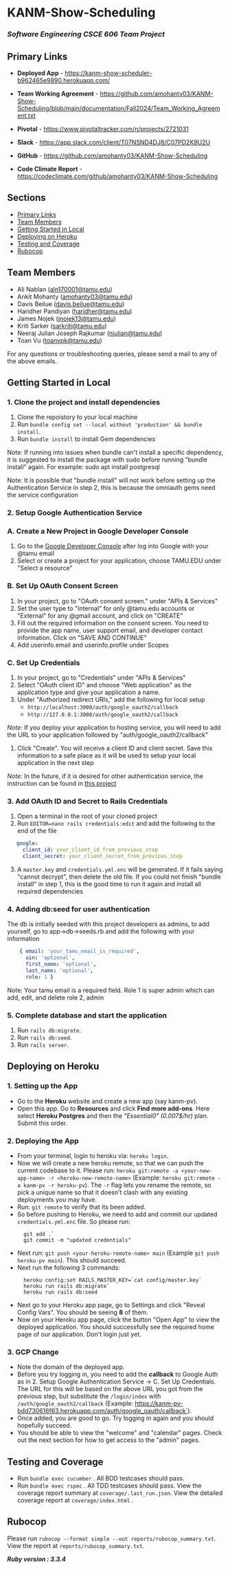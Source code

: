 # KANM-Show-Scheduling

### *Software Engineering CSCE 606 Team Project*

## Primary Links

- **Deployed App** - https://kanm-show-scheduler-b962465e9890.herokuapp.com/

- **Team Working Agreement** - https://github.com/amohanty03/KANM-Show-Scheduling/blob/main/documentation/Fall2024/Team_Working_Agreement.txt

- **Pivotal** - https://www.pivotaltracker.com/n/projects/2721031

- **Slack** - https://app.slack.com/client/T07NSND4DJ8/C07PD2K9U2U

- **GitHub** - https://github.com/amohanty03/KANM-Show-Scheduling

- **Code Climate Report** - https://codeclimate.com/github/amohanty03/KANM-Show-Scheduling


## Sections
- [Primary Links](#primary-links)
- [Team Members](#team-members)
- [Getting Started in Local](#getting-started-in-local)
- [Deploying on Heroku](#deploying-on-heroku)
- [Testing and Coverage](#testing-and-coverage)
- [Rubocop](#rubocop)


## Team Members

- Ali Nablan (aln170001@tamu.edu)
- Ankit Mohanty (amohanty03@tamu.edu)
- Davis Beilue (davis.beilue@tamu.edu)
- Haridher Pandiyan (haridher@tamu.edu)
- James Nojek (jnojek13@tamu.edu)
- Kriti Sarker (sarkriti@tamu.edu)
- Neeraj Julian Joseph Rajkumar (njulian@tamu.edu)
- Toan Vu (toanvpk@tamu.edu)

For any questions or troubleshooting queries, please send a mail to any of the above emails.


## Getting Started in Local
### 1. Clone the project and install dependencies
1. Clone the repoistory to your local machine
2. Run `bundle config set --local without 'production' && bundle install`. 
3. Run `bundle install` to install Gem dependencies

Note: If running into issues when bundle can't install a specific dependency, it is suggested to install the package with sudo before running "bundle install" again.
For example: sudo apt install postgresql

Note: It is possible that "bundle install" will not work before setting up the Authentication Service in step 2, this is because the omniauth gems need the service configuration

### 2. Setup Google Authentication Service
### A. Create a New Project in Google Developer Console
1. Go to the [Google Developer Console](https://console.developers.google.com/) after log into Google with your @tamu email
2. Select or create a project for your application, choose TAMU.EDU under "Select a resource"

### B. Set Up OAuth Consent Screen
1. In your project, go to "OAuth consent screen." under "APIs & Services"  
2. Set the user type to "Internal" for only @tamu.edu accounts or "External" for any @gmail account, and click on "CREATE"
3. Fill out the required information on the consent screen. You need to provide the app name, user support email, and developer contact information. Click on "SAVE AND CONTINUE"
4. Add userinfo.email and userinfo.profile under Scopes

### C. Set Up Credentials
1. In your project, go to "Credentials" under "APIs & Services"
2. Select "OAuth client ID" and choose "Web application" as the application type and give your application a name.
3. Under "Authorized redirect URIs," add the following for local setup
    - `http://localhost:3000/auth/google_oauth2/callback`
    - `http://127.0.0.1:3000/auth/google_oauth2/callback`

*Note*: If you deploy your application to hosting service, you will need to add the URL to your application followed by "auth/google_oauth2/callback"
1. Click "Create". You will receive a client ID and client secret. Save this information to a safe place as it will be used to setup your local application in the next step

*Note*: In the future, if it is desired for other authentication service, the instruction can be found in [this project](https://github.com/tamu-edu-students/Google-Auth-Ruby-By-JD)

### 3. Add OAuth ID and Secret to Rails Credentials
1. Open a terminal in the root of your cloned project
2. Run `EDITOR=nano rails credentials:edit` and add the following to the end of the file
```yaml
   google:
     client_id: your_client_id_from_previous_step
     client_secret: your_client_secret_from_previous_step
```
3. A `master.key` and `credentials.yml.enc` will be generated. If it fails saying "cannot decrypt", then delete the old file. If you could not finish "bundle install" in step 1, this is the good time to run it again and install all required dependencies

### 4. Adding db:seed for user authentication
The db is initially seeded with this project developers as admins, to add yourself, go to app->db->seeds.rb and add the following with your information
```yaml
    { email: 'your_tamu_email_is_required',
      uin: 'optional',
      first_name: 'optional',
      last_name: 'optional',
      role: 1 }
```
Note: Your tamu email is a required field. Role 1 is super admin which can add, edit, and delete role 2, admin

### 5. Complete database and start the application
1. Run `rails db:migrate`.
2. Run `rails db:seed`.
3. Run `rails server`.



## Deploying on Heroku
### 1. Setting up the App
- Go to the **Heroku** website and create a new app (say kanm-pv).
- Open this app. Go to **Resources** and click **Find more add-ons**. Here select **Heroku Postgres** and then the *"Essential0" (0.007$/hr)* plan. Submit this order.

### 2. Deploying the App
- From your terminal, login to heroku via: `heroku login`.
- Now we will create a new heroku remote, so that we can push the current codebase to it. Please run:
   `heroku git:remote -a <your-new-app-name> -r <heroku-new-remote-name>`
   (Example: `heroku git:remote -a kanm-pv -r heroku-pv`). 
   The `-r` flag lets you rename the remote, so pick a unique name so that it doesn't clash with any existing deployments you may have.
- Run: `git remote` to verify that its been added.
- So before pushing to Heroku, we need to add and commit our updated `credentials.yml.enc` file. So please run:
  ```
    git add .`
    git commit -m "updated credentials"
  ```
- Next run: `git push <your-heroku-remote-name> main` (Example `git push heroku-pv main`). This should succeed.
- Next run the following 3 commands:
  ```
    heroku config:set RAILS_MASTER_KEY=`cat config/master.key`
    heroku run rails db:migrate`
    heroku run rails db:seed
  ```
- Next go to your Heroku app page, go to Settings and click "Reveal Config Vars". You should be seeing **8** of them.
- Now on your Heroku app page, click the button "Open App" to view the deployed application. You should successfully see the required home page of our application. Don't login just yet.


### 3. GCP Change
- Note the domain of the deployed app.
- Before you try logging in, you need to add the **callback** to Google Auth as in 2. Setup Google Authentication Service -> C. Set Up Credentials. The URL for this will be based on the above URL you got from the previous step, but substitute the `/login/index` with `/auth/google_oauth2/callback` (Example: https://kanm-pv-bdd730616f63.herokuapp.com/auth/google_oauth/callback`). 
- Once added, you are good to go. Try logging in again and you should hopefully succeed.
- You should be able to view the "welcome" and "calendar" pages. Check out the next section for how to get access to the "admin" pages.


## Testing and Coverage

- Run `bundle exec cucumber` . All BDD testcases should pass.
- Run `bundle exec rspec` . All TDD testcases should pass.
View the coverage report summary at `coverage/.last_run.json`.
View the detailed coverage report at `coverage/index.html` .

## Rubocop

Please run ` rubocop --format simple --out reports/rubocop_summary.txt `.
View the report at `reports/rubocop_summary.txt`.


***Ruby version : 3.3.4***
